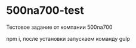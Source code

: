 # 500na700-test
Тестовое задание от компании 500na700

npm i, после установки запускаем команду gulp
